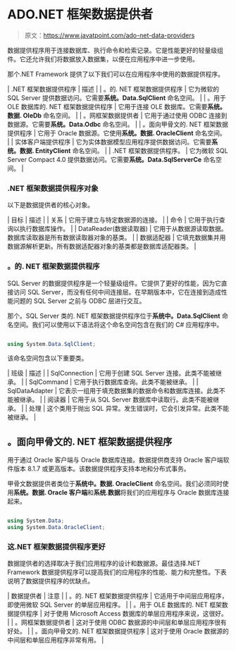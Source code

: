# ADO.NET 框架数据提供者

> 原文：<https://www.javatpoint.com/ado-net-data-providers>

数据提供程序用于连接数据库、执行命令和检索记录。它是性能更好的轻量级组件。它还允许我们将数据放入数据集，以便在应用程序中进一步使用。

那个.NET Framework 提供了以下我们可以在应用程序中使用的数据提供程序。

| .NET 框架数据提供程序 | 描述 |
| 。的. NET 框架数据提供程序 | 它为微软的 SQL Server 提供数据访问。它需要**系统。Data.SqlClient** 命名空间。 |
| 。用于 OLE 数据库的. NET 框架数据提供程序 | 它用于连接 OLE 数据库。它需要**系统。数据. OleDb** 命名空间。 |
| 。网框架数据提供者 | 它用于通过使用 ODBC 连接到数据源。它需要**系统。Data.Odbc** 命名空间。 |
| 。面向甲骨文的. NET 框架数据提供程序 | 它用于 Oracle 数据源。它使用**系统。数据. OracleClient** 命名空间。 |
| 实体客户端提供程序 | 它为实体数据模型应用程序提供数据访问。它需要**系统。数据. EntityClient** 命名空间。 |
| .NET 框架数据提供程序。 | 它为微软 SQL Server Compact 4.0 提供数据访问。它需要**系统。Data.SqlServerCe** 命名空间。 |

### .NET 框架数据提供程序对象

以下是数据提供者的核心对象。

| 目标 | 描述 |
| 关系 | 它用于建立与特定数据源的连接。 |
| 命令 | 它用于执行查询以执行数据库操作。 |
| DataReader(数据读取器) | 它用于从数据源读取数据。数据库读取器是所有数据读取器对象的基类。 |
| 数据适配器 | 它填充数据集并用数据源解析更新。所有数据适配器对象的基类都是数据库适配器类。 |

### 。的. NET 框架数据提供程序

SQL Server 的数据提供程序是一个轻量级组件。它提供了更好的性能，因为它直接访问 SQL Server，而没有任何中间连接层。在早期版本中，它在连接到造成性能问题的 SQL Server 之前与 ODBC 层进行交互。

那个。SQL Server 类的. NET 框架数据提供程序位于**系统中。Data.SqlClient** 命名空间。我们可以使用以下语法将这个命名空间包含在我们的 C# 应用程序中。

```cs

using System.Data.SqlClient;  

```

该命名空间包含以下重要类。

| 班级 | 描述 |
| SqlConnection | 它用于创建 SQL Server 连接。此类不能被继承。 |
| SqlCommand | 它用于执行数据库查询。此类不能被继承。 |
| SqlDataAdapter | 它表示一组用于填充数据集的数据命令和数据库连接。此类不能被继承。 |
| 阅读器 | 它用于从 SQL Server 数据库中读取行。此类不能被继承。 |
| 处理 | 这个类用于抛出 SQL 异常。发生错误时，它会引发异常。此类不能被继承。 |

## 。面向甲骨文的. NET 框架数据提供程序

用于通过 Oracle 客户端与 Oracle 数据库连接。数据提供商支持 Oracle 客户端软件版本 8.1.7 或更高版本。该数据提供程序支持本地和分布式事务。

甲骨文数据提供者类位于**系统中。数据. OracleClient** 命名空间。我们必须同时使用**系统。数据. Oracle 客户端**和**系统.数据**将我们的应用程序与 Oracle 数据库连接起来。

```cs

using System.Data;  
using System.Data.OracleClient;  

```

### 这.NET 框架数据提供程序更好

数据提供者的选择取决于我们应用程序的设计和数据源。最佳选择.NET Framework 数据提供程序可以提高我们的应用程序的性能、能力和完整性。下表说明了数据提供程序的优缺点。

| 数据提供者 | 注意 |
| 。的. NET 框架数据提供程序 | 它适用于中间层应用程序，即使用微软 SQL Server 的单层应用程序。 |
| 。用于 OLE 数据库的. NET 框架数据提供程序 | 对于使用 Microsoft Access 数据库的单层应用程序来说，这很好。 |
| 。网框架数据提供者 | 这对于使用 ODBC 数据源的中间层和单层应用程序很有好处。 |
| 。面向甲骨文的. NET 框架数据提供程序 | 这对于使用 Oracle 数据源的中间层和单层应用程序非常有用。 |